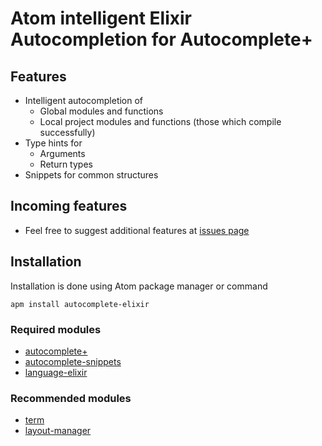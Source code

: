 # Atom intelligent Elixir Autocompletion for Autocomplete+

## Features
- Intelligent autocompletion of
  - Global modules and functions
  - Local project modules and functions (those which compile successfully)
- Type hints for
  - Arguments 
  - Return types
- Snippets for common structures

## Incoming features
- Feel free to suggest additional features at [issues page](https://github.com/iraasta/autocomplete-elixir/issues)


## Installation
Installation is done using Atom package manager or command

    apm install autocomplete-elixir

### Required modules
- [autocomplete+](https://atom.io/packages/autocomplete-plus)
- [autocomplete-snippets](https://atom.io/packages/autocomplete-snippets)
- [language-elixir](https://atom.io/packages/language-elixir)
### Recommended modules
- [term](https://atom.io/packages/term)
- [layout-manager](https://atom.io/packages/layout-manager)
